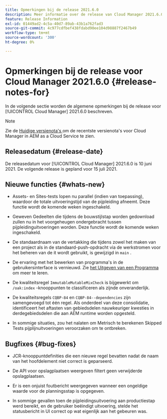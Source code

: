 ```yaml
---
title: Opmerkingen bij de release 2021.6.0
description: Meer informatie over de release van Cloud Manager 2021.6.0.
feature: Release Information
exl-id: 01449ad2-4c5a-40d7-89ab-43b1a762fad3
source-git-commit: 4c977cdfbef438fdabd90ee104d98887f2467b49
workflow-type: tm+mt
source-wordcount: '300'
ht-degree: 0%

---
```


# Opmerkingen bij de release voor Cloud Manager 2021.6.0 {#release-notes-for}

In de volgende sectie worden de algemene opmerkingen bij de release voor [!UICONTROL Cloud Manager] 2021.6.0 beschreven.

>[!NOTE]
>Zie de [ Huidige versienota&#39;s ](https://experienceleague.adobe.com/en/docs/experience-manager-cloud-service/content/release-notes/cloud-manager/current#getting-access) om de recentste versienota&#39;s voor Cloud Manager in AEM as a Cloud Service te zien.

## Releasedatum {#release-date}

De releasedatum voor [!UICONTROL Cloud Manager] 2021.6.0 is 10 juni 2021.
De volgende release is gepland voor 15 juli 2021.

## Nieuwe functies {#whats-new}

* Assets- en Sites-tests lopen nu parallel (indien van toepassing), waardoor de totale uitvoeringstijd van de pijpleiding afneemt. Deze functie wordt de komende weken ingeschakeld.

* Geweven Gedeelten die tijdens de bouwstijlstap worden gedownload zullen nu in het voorgeheugen ondergebracht tussen pijpleidinguitvoeringen worden. Deze functie wordt de komende weken ingeschakeld.

* De standaardnaam van de vertakking die tijdens zowel het maken van een project als in de standaard-push-opdracht via de werkstromen voor het beheren van de it wordt gebruikt, is gewijzigd in `main` .

* De ervaring met het bewerken van programma&#39;s in de gebruikersinterface is vernieuwd. Zie [ het Uitgeven van een Programma ](/help/getting-started/program-setup.md#editing-program) om meer te leren.

* De kwaliteitsregel `ImmutableMutableMixCheck` is bijgewerkt om `/oak:index` -knooppunten te classificeren als zijnde onveranderlijk.

* De kwaliteitsregels `CQBP-84` en `CQBP-84--dependencies` zijn samengevoegd tot één regel. Als onderdeel van deze consolidatie, identificeert het aftasten van gebiedsdelen nauwkeuriger kwesties in derdegebiedsdelen die aan AEM runtime worden opgesteld.

* In sommige situaties, zou het nalaten om Metrisch te berekenen Skipped Tests pijplijnuitvoeringen veroorzaken om te ontbreken.

## Bugfixes {#bug-fixes}

* JCR-knooppuntdefinities die een nieuwe regel bevatten nadat de naam van het hoofdelement niet correct is geparseerd.

* De API voor opslagplaatsen weergeven filtert geen verwijderde opslagplaatsen.

* Er is een onjuist foutbericht weergegeven wanneer een ongeldige waarde voor de planningsstap is opgegeven.

* In sommige gevallen toen de pijpleidingsuitvoering aan productiestap werd bereikt, en de gebruiker beëindigt uitvoering, stelde het statusbericht in UI correct op wat eigenlijk aan het gebeuren was.
